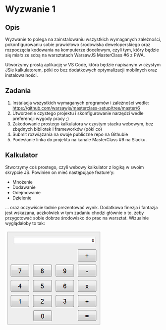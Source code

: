 # Wyzwanie 1

## Opis
Wyzwanie to polega na zainstalowaniu wszystkich wymaganych zależności, pokonfigurowaniu sobie prawidłowo środowiska deweloperskiego oraz rozpoczęcia kodowania na komputerze docelowym, czyli tym, który będzie się miało ze sobą na warsztatach WarsawJS MasterClass #6 z PWA.

Utworzymy prostą aplikację w VS Code, która będzie napisanym w czystym JSie kalkulatorem, póki co bez dodatkowych optymalizacji mobilnych oraz instalowalności.

## Zadania

1. Instalacja wszystkich wymaganych programów i zależności wedle: https://github.com/warsawjs/masterclass-setup/tree/master/6
2. Utworzenie czystego projektu i skonfigurowanie narzędzi wedle preferencji wygody pracy ;)
3. Zakodowanie prostego kalkulatora w czystym stacku webowym, bez zbędnych bibliotek i frameworków (póki co)
4. Submit rozwiązania na swoje publiczne repo na Githubie
5. Podesłanie linka do projektu na kanale MasterClass #6 na Slacku.

## Kalkulator

Stworzymy coś prostego, czyli webowy kalkulator z logiką w swoim skrypcie JS. Powinien on mieć następujące feature'y:
* Mnożenie
* Dodawanie
* Odejmowanie
* Dzielenie

... oraz oczywiście ładnie prezentować wynik. Dodatkowa finezja i fantazja jest wskazana, aczkolwiek w tym zadaniu chodzi głównie o to, żeby przygotować sobie dobrze środowisko do prac na warsztat. Wizualnie wyglądałoby to tak:

![calculator mockup](https://github.com/mszklarski/warsawjs-masterclass-6-challenges/raw/master/img/calculator.png "calculator mockup")